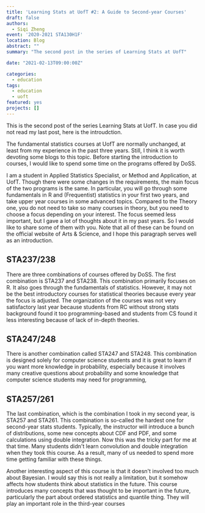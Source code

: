 ```yaml
---
title: 'Learning Stats at UofT #2: A Guide to Second-year Courses'
draft: false
authors: 
  - Siqi Zheng
event: '2020-2021 STA130H1F'
location: Blog
abstract: ""
summary: "The second post in the series of Learning Stats at UofT"

date: "2021-02-13T09:00:00Z"

categories:
  - education
tags:
  - education
  - uoft
featured: yes
projects: []
---
```


This is the second post of the series Learning Stats at UofT. In case you did not read my last post, here is the introudction.

The fundamental statistics courses at UofT are normally unchanged, at least from my experience in the past three years. Still, I think it is worth devoting some blogs to this topic. Before starting the introduction to courses, I would like to spend some time on the programs offered by DoSS.

I am a student in Applied Statistics Specialist, or Method and Application, at UofT. Though there were some changes in the requirements, the main focus of the two programs is the same. In particular, you will go through some fundamentals in R and (Frequentist) statistics in your first two years, and take upper year courses in some advanced topics. Compared to the Theory one, you do not need to take so many courses in theory, but you need to choose a focus depending on your interest. The focus seemed less important, but I gave a lot of thoughts about it in my past years. So I would like to share some of them with you. Note that all of these can be found on the official website of Arts & Science, and I hope this paragraph serves well as an introduction.

## STA237/238
 
There are three combinations of courses offered by DoSS. The first combination is STA237 and STA238. This combination primarily focuses on R. It also goes through the fundamentals of statistics. However, it may not be the best introductory courses for statistical theories because every year the focus is adjusted. The organization of the courses was not very satisfactory last year because students from RC without strong stats background found it too programming-based and students from CS found it less interesting because of lack of in-depth theories.

## STA247/248

There is another combination called STA247 and STA248. This combination is designed solely for computer science students and it is great to learn if you want more knowledge in probability, especially because it involves many creative questions about probability and some knowledge that computer science students may need for programming,

## STA257/261

The last combination, which is the combination I took in my second year, is STA257 and STA261. This combination is so-called the hardest one for second-year stats students. Typically, the instructor will introduce a bunch of distributions, some new concepts about CDF and PDF, and some calculations using double integration. Now this was the tricky part for me at that time. Many students didn't learn convolution and double integration when they took this course. As a result, many of us needed to spend more time getting familiar with these things.

Another interesting aspect of this course is that it doesn't involved too much about Bayesian. I would say this is not really a limitation, but it somehow affects how students think about statistics in the future. This course introduces many concepts that was thought to be important in the future, particularly the part about ordered statistics and quantile thing. They will play an important role in the third-year courses 



